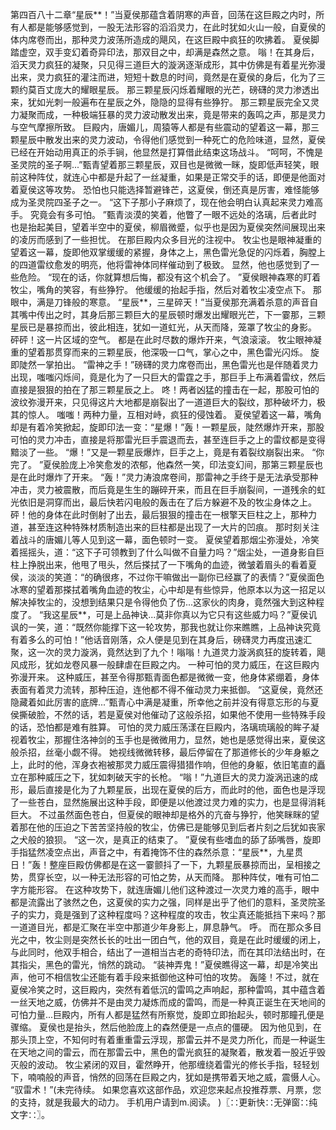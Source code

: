 第四百八十二章“星辰**！”当夏侯那蕴含着阴寒的声音，回荡在这巨殿之内时，所有人都是能够感觉到，一股无法形容的滔滔灵力，在此时犹如火山一般，自夏侯的体内席卷而出，那种灵力波荡所造成的飓风，在这巨殿中疯狂的吹拂着。
夏侯脚踏虚空，双手变幻着奇异印法，那双目之中，却满是森然之意。
嗡！在其身后，滔天灵力疯狂的凝聚，只见得三道巨大的漩涡逐渐成形，其中仿佛是有着星光弥漫出来，灵力疯狂的灌注而进，短短十数息的时间，竟然是在夏侯的身后，化为了三颗约莫百丈庞大的耀眼星辰。
那三颗星辰闪烁着耀眼的光芒，磅礴的灵力渗透出来，犹如光刺一般遍布在星辰之外，隐隐的显得有些狰狞。
那三颗星辰完全又灵力凝聚而成，一种极端狂暴的灵力波动散发出来，竟是带来的轰鸣之声，那是灵力与空气摩擦所致。
巨殿内，唐媚儿，周猿等人都是有些震动的望着这一幕，那三颗星辰中散发出来的灵力波动，令得他们感觉到一种死亡的危险味道，显然，夏侯已经在开始动用真正的杀手锏，他显然是打算借此结束这场战斗。
“呵呵，不愧是圣灵院的圣子啊...”甄青望着那三颗星辰，双目也是微微一眯，旋即低声轻笑，眼前这种阵仗，就连心中都是升起了一丝凝重，如果是正常交手的话，即便是他面对着夏侯这等攻势。
恐怕也只能选择暂避锋芒，这夏侯，倒还真是厉害，难怪能够成为圣灵院四圣子之一。
“这下子那小子麻烦了，现在他会明白认真起来灵力难高手。
究竟会有多可怕。
”甄青淡漠的笑着，他瞥了一眼不远处的洛璃，后者此时也是抬起美目，望着半空中的夏侯，柳眉微蹙，似乎也是因为夏侯突然间展现出来的凌厉而感到了一些担忧。
在那巨殿内众多目光的注视中。
牧尘也是眼神凝重的望着这一幕，旋即他双掌缓缓的紧握，身体之上，黑色雷光急促的闪烁着，胸膛上的四道雷纹愈发的明亮，他将雷神体同样催动到了极致。
显然，他也感觉到了一些危险。
“现在的话，你就算想后悔，都没有这个机会了。
”夏侯眼神森寒的盯着牧尘，嘴角的笑容，有些狰狞。
他缓缓的抬起手指，然后对着牧尘凌空点下。
那眼中，满是刀锋般的寒意。
“星辰**，三星碎天！”当夏侯那充满着杀意的声音自其嘴中传出之时，其身后那三颗巨大的星辰顿时爆发出耀眼光芒，下一霎那，三颗星辰已是暴掠而出，彼此相连，犹如一道虹光，从天而降，笼罩了牧尘的身影。
砰砰！这一片区域的空气。
都是在此时尽数的爆炸开来，气浪滚滚。
牧尘眼神凝重的望着那贯穿而来的三颗星辰，他深吸一口气，掌心之中，黑色雷光闪烁。
旋即陡然一掌拍出。
“雷神之手！”磅礴的灵力席卷而出，黑色雷光也是伴随着灵力出现，嗤嗤闪烁间，竟是化为了一只巨大的雷霆之手，那巨手上布满着雷纹，然后直接是狠狠的拍在了那三颗星辰之上。
咚！两者凶猛的撞击在一起，那股可怕的波纹弥漫开来，只见得这片大地都是崩裂出了一道道巨大的裂纹，那种破坏力，极其的惊人。
嗤嗤！两种力量，互相对峙，疯狂的侵蚀着。
夏侯望着这一幕，嘴角却是有着冷笑掀起，旋即印法一变：“星爆！”轰！一颗星辰，陡然爆炸开来，那股可怕的灵力冲击，直接是将那雷光巨手震退而去，甚至连巨手之上的雷纹都是变得黯淡了一些。
“爆！”又是一颗星辰爆炸，巨手之上，竟是有着裂纹崩裂出来。
“你完了。
”夏侯脸庞上冷笑愈发的浓郁，他森然一笑，印法变幻间，那第三颗星辰也是在此时爆炸了开来。
“轰！”灵力涛浪席卷间，那雷神之手终于是无法承受那种冲击，灵力被震散，而后竟是生生的蹦碎开来，而且在巨手崩裂间，一道残余的虹光依旧是洞穿而出，最后快若闪电般的轰击在了后方躲避不及的牧尘身体之上。
砰！他的身体在此时倒射了出去，最后狠狠的撞击在一根擎天巨柱之上，那种力道，甚至连这种特殊材质制造出来的巨柱都是出现了一大片的凹痕。
那时刻关注着战斗的唐媚儿等人见到这一幕，面色顿时一变。
夏侯望着那烟尘弥漫处，冷笑着摇摇头，道：“这下子可领教到了什么叫做不自量力吗？”烟尘处，一道身影自巨柱上挣脱出来，他甩了甩头，然后搽拭了一下嘴角的血迹，微皱着眉头的看着夏侯，淡淡的笑道：“的确很疼，不过你干嘛做出一副你已经赢了的表情？”夏侯面色冰寒的望着那搽拭着嘴角血迹的牧尘，心中却是有些惊异，他原本以为这一招足以解决掉牧尘的，没想到结果只是令得他负了伤...这家伙的肉身，竟然强大到这种程度了。
“我这星辰**，可是上品神诀...莫非你真以为它只有这些威力吗？”夏侯讥讽的一笑，道：“既然你能撑下这一轮攻势，那我也就让你来瞧瞧，上品神诀究竟有着多么的可怕！”他话音刚落，众人便是见到在其身后，磅礴灵力再度迅速汇聚，这一次的灵力漩涡，竟然达到了九个！嗡嗡！九道灵力漩涡疯狂的旋转着，飓风成形，犹如龙卷风暴一般肆虐在巨殿之内。
一种可怕的灵力威压，在这巨殿内弥漫开来。
这种威压，甚至令得那甄青面色都是微微一变，他身体紧绷着，身体表面有着灵力流转，那种压迫，连他都不得不催动灵力来抵御。
“这夏侯，竟然还隐藏着如此厉害的底牌...”甄青心中满是凝重，所幸他之前并没有得意忘形的与夏侯撕破脸，不然的话，若是夏侯对他催动了这般杀招，如果他不使用一些特殊手段的话，恐怕都是难有胜算。
可怕的灵力威压荡漾在巨殿内，洛璃琉璃般的眸子凝视着牧尘，那握住洛神剑的玉手也是微微用力，显然，她也是感觉得出来，夏侯这般杀招，丝毫小觑不得。
她视线微微转移，最后停留在了那道修长的少年身躯之上，此时的他，浑身衣袍被那灵力威压震得猎猎作响，但他的身躯，依旧笔直的矗立在那种威压之下，犹如刺破天宇的长枪。
“嗡！”九道巨大的灵力漩涡迅速的成形，最后直接是化为了九颗星辰，出现在夏侯的后方，而此时的他，面色也是浮现了一些苍白，显然施展出这种手段，即便是以他渡过灵力难的实力，也是显得消耗巨大。
不过虽然面色苍白，但夏侯的眼神却是格外的亢奋与狰狞，他笑眯眯的望着那在他的压迫之下苦苦坚持般的牧尘，仿佛已是能够见到后者片刻之后犹如丧家之犬般的狼狈。
“这一次，是真正的结束了。
”夏侯有些嗜血的舔了舔嘴唇，旋即手指猛然凌空点出，声音之中，有着掩饰不住的森然杀意：“星辰**，九星贯日！”轰！整座巨殿仿佛都是在这一霎颤抖了一下，九颗星辰暴掠而出，呈相接之势，贯穿长空，以一种无法形容的可怕之势，从天而降。
那种阵仗，唯有可怕二字方能形容。
在这种攻势下，就连唐媚儿他们这种渡过一次灵力难的高手，眼中都是流露出了骇然之色，这夏侯的实力之强，同样是出乎了他们的意料，圣灵院圣子的实力，竟是强到了这种程度吗？这种程度的攻击，牧尘真还能抵挡下来吗？那一道道目光，都是汇聚在半空中那道少年身影上，屏息静气。
呼。
而在那众多目光之中，牧尘则是突然长长的吐出一团白气，他的双目，竟是在此时缓缓的闭上，与此同时，他双手相合，结出了一道相当古老的奇特印法，而在其印法结出时，在其指尖，黑色的雷光，悄然的跳动。
“装神弄鬼！”夏侯瞧得这一幕，却是冷笑出声，他可不相信牧尘还能有着手段来抵御他这种可怕的攻势。
轰隆！不过，就在夏侯冷笑之时，这巨殿内，突然有着低沉的雷鸣之声响起，那种雷鸣，其中蕴含着一丝天地之威，仿佛并不是由灵力凝炼而成的雷鸣，而是一种真正诞生在天地间的可怕力量...巨殿内，所有人都是猛然有所察觉，旋即立即抬起头，顿时那瞳孔便是骤缩。
夏侯也是抬头，然后他脸庞上的森然便是一点点的僵硬。
因为他见到，在那头顶上空，不知何时有着重重雷云浮现，那雷云并不是灵力所化，而是一种诞生在天地之间的雷云，而在那雷云中，黑色的雷光疯狂的凝聚着，散发着一股近乎毁灭般的波动。
牧尘紧闭的双目，霍然睁开，他那缠绕着雷光的修长手指，轻轻划下，喃喃般的声音，悄然的回荡在巨殿之内，犹如是携带着天地之威，震慑人心。
“驭雷术！”(未完待续。
如果您喜欢这部作品，欢迎您来起点投推荐票、月票，您的支持，就是我最大的动力。
手机用户请到m.阅读。
)〖∷更新快∷无弹窗∷纯文字∷〗。
